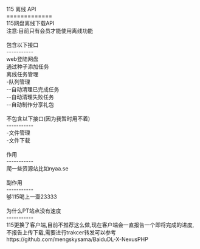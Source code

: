 <div>
    <div>
        115 离线 API
    </div>
    <div>
        =============
    </div>
    <div>
        115网盘离线下载API
    </div>
    <div>
        注意:目前只有会员才能使用离线功能</div>
    <div>
        <br>
    </div>
    <div>
        包含以下接口
    </div>
    <div>
        -----------
    </div>
    <div>
        web登陆网盘
    </div>
    <div>
        通过种子添加任务
    </div>
    <div>
        离线任务管理
    </div>
    <div>
        -队列管理
    </div>
    <div>
        --自动清理已完成任务
    </div>
    <div>
        --自动清理失败任务
    </div>
    <div>
        --自动制作分享礼包
    </div>
    <div>
        <br>
    </div>
    <div>
        不包含以下接口(因为我暂时用不着)
    </div>
    <div>
        -----------
    </div>
    <div>
        -文件管理
    </div>
    <div>
        -文件下载
    </div>
    <div>
        <br>
    </div>
    <div>
        作用
    </div>
    <div>
        -----------
    </div>
    <div>
        爬一些资源站比如nyaa.se
    </div>
    <div>
        <br>
    </div>
    <div>
        副作用
    </div>
    <div>
        -----------
    </div>
    <div>
        够115喝上一壶23333
    </div>
    <div>
        <br>
    </div>
    <div>
        为什么PT站点没有速度
    </div>
    <div>
        -----------
    </div>
    <div>
        115更换了客户端,目前不推荐这么做,现在客户端会一直报告一个即将完成的进度,不报告上传下载,需要进行trakcer转发可以参考https://github.com/mengskysama/BaiduDL-X-NexusPHP
        <span id="_editor_bookmark_start_0" style="display: none; line-height: 0px;">
            ‍
        </span>
    </div>
</div>